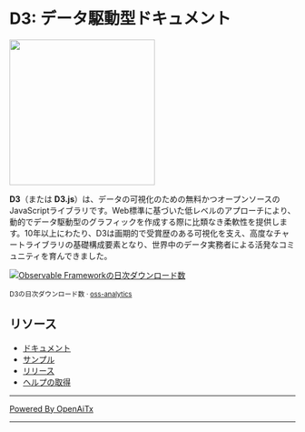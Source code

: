 # D3: データ駆動型ドキュメント

<a href="https://d3js.org"><img src="./docs/public/logo.svg" width="256" height="256"></a>

**D3**（または **D3.js**）は、データの可視化のための無料かつオープンソースのJavaScriptライブラリです。Web標準に基づいた低レベルのアプローチにより、動的でデータ駆動型のグラフィックを作成する際に比類なき柔軟性を提供します。10年以上にわたり、D3は画期的で受賞歴のある可視化を支え、高度なチャートライブラリの基礎構成要素となり、世界中のデータ実務者による活発なコミュニティを育んできました。

<a href="https://observablehq.observablehq.cloud/oss-analytics/@d3/d3">
  <picture>
    <source media="(prefers-color-scheme: dark)" srcset="https://observablehq.observablehq.cloud/oss-analytics/d3/downloads-dark.svg">
    <img alt="Observable Frameworkの日次ダウンロード数" src="https://observablehq.observablehq.cloud/oss-analytics/d3/downloads.svg">
  </picture>
</a>

<sub>D3の日次ダウンロード数 · [oss-analytics](https://observablehq.observablehq.cloud/oss-analytics/)</sub>

## リソース

* [ドキュメント](https://d3js.org)
* [サンプル](https://observablehq.com/@d3/gallery)
* [リリース](https://github.com/d3/d3/releases)
* [ヘルプの取得](https://d3js.org/community)


---

[Powered By OpenAiTx](https://github.com/OpenAiTx/OpenAiTx)

---